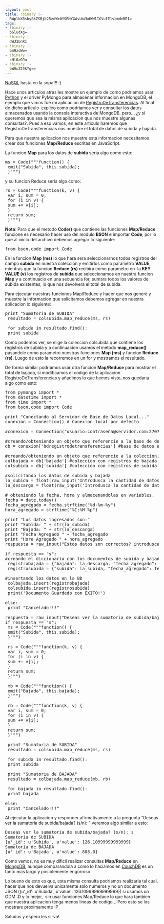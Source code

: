 ```yaml
---
layout: post
title: !binary |-
  RWplbXBsbyBkZSBjb25zdWx0YSBNYXAvUmVkdWNlIGVuIE1vbmdvREI=
tags:
- !binary |-
  bGludXg=
- !binary |-
  dWJ1bnR1
- !binary |-
  bm9zcWw=
- !binary |-
  cHl0aG9u
- !binary |-
  bW9uZ29kYg==
---
```

<a href="http://blog.jam.net.ve/category/nosql/">NoSQL</a> hasta en la sopa!!! :)

Hace unos articulos atras les mostre un ejemplo de como podriamos usar <a href="http://blog.jam.net.ve/tag/python/">Python</a> y el driver PyMongo para almacenar informacion en MongoDB, el ejemplo que vimos fue mi aplicacion de <a href="http://blog.jam.net.ve/2011/01/10/almacenando-datos-en-mongodb-desde-python/">RegistroDeTransferencias</a>. Al final de dicho articulo  explico como podriamos ver y consultar los datos almacenados usando la consola interactiva de MongoDB, pero... ¿y si queremos que sea la misma aplicacion que nos muestre algunas consultas?. Pues a eso vamos, en este articulo haremos que RegistroDeTransferencias nos muestre el total de datos de subida y bajada.

Para que nuestra aplicacion nos muestre esta informacion necesitamos crear dos funciones <strong>Map/Reduce</strong> escritas en JavaScript.

La funcion <strong>Map</strong> para los datos de <strong>subida</strong> seria algo como esto:
<pre lang="javascript" line="1" escaped="true">ms = Code("""function() {
 emit("Subida", this.subida);
 }""")</pre>
y su funcion Reduce seria algo como:
<pre lang="javascript" line="1" escaped="true">rs = Code("""function(k, v) {
 var i, sum = 0;
 for (i in v) {
 sum += v[i];
 }
 return sum;
 }""")</pre>
<strong>Nota</strong>: Para que el metodo <strong>Code()</strong> que contiene las funciones <strong>Map/Reduce</strong> funcione es necesario hacer uso del modulo <strong>BSON</strong> e importar <strong>Code</strong>, por lo que al inicio del archivo debemos agregar lo siguiente:
<pre lang="python" line="1" escaped="true">from bson.code import Code</pre>
En la funcion <strong>Map (ms)</strong> lo que hara sera seleccionarnos todos registros del campo <strong>subida</strong> en nuestra coleccion y emitirlos como parametro <strong>VALUE</strong>, mientras que la funcion <strong>Reduce (rs)</strong> recibira como parametro en  la <strong>KEY VALUE (v)</strong> los registros de <strong>subida</strong> que seleccionamos en nuestra funcion <strong>Map</strong> y a continuacio en una secuencia for, sumara todos los valores de subida existentes, lo que nos devolvera el total de subida.

Para ejecutar nuestras funciones Map/Reduce y hacer que nos genere y muestre la informacion que solicitamos debemos agregar en nuestra aplicacion lo siguiente:
<pre lang="python" line="1" escaped="true">print "Sumatoria de SUBIDA"
 resultado = colsubida.map_reduce(ms, rs)

 for subida in resultado.find():
 print subida</pre>
Como podemos ver, se elige la coleccion colsubida que contiene los registros de subida y a continuacion usamos el metodo <strong>map_reduce()</strong> pasandole como parametro nuestras funciones <strong>Map (ms)</strong> y funcion <strong>Reduce (rs)</strong>. Luego de esto la recorremos en un for y mostramos el resultado.

De forma similar podriamos usar otra funcion <strong>Map/Reduce</strong> para mostrar el total de bajada, si modificamos el codigo de la aplicacion RegistroDeTransferencias y añadimos lo que hemos visto, nos quedaria algo como esto:
<pre lang="python" line="1" escaped="true">from pymongo import *
from datetime import *
from time import *
from bson.code import Code

print "Conectando al Servidor de Base de Datos Local..."
conexion = Connection() # Conexion local por defecto

#conexion = Connection("usuario:contraseña@servidor.com:27075/basededato") #Conexion a un servidor remoto

#creando/obteniendo un objeto que referencie a la base de datos.
db = conexion['bdregistrodetransferencias'] #base de datos a usar

#creando/obteniendo un objeto que referencie a la coleccion.
colbajada = db['bajada'] #coleccion con registros de bajada
colsubida = db['subida'] #coleccion con registros de subida

#solicitando los datos de subida y bajada
la_subida = float(raw_input('Introdusca la cantidad de datos Enviados: '))
la_descarga = float(raw_input('Introdusca la cantidad de datos Recibidos: '))

# obteniendo la fecha, hora y almacenandolas en variables.
fecha = date.today()
fecha_agregado = fecha.strftime("%d-%m-%y")
hora_agregado = strftime("%I:%M %p")

print "Los datos ingresados son:"
print "Subida: " + str(la_subida)
print "Bajada: " + str(la_descarga)
print "Fecha Agregado " + fecha_agregado
print "Hora Agregado " + hora_agregado
respuesta = raw_input("Estos datos son correctos? introdusca solo (s/n): ")

if respuesta == "s":
#creando el diccionario con los documentos de subida y bajada
 registrobajada = {"bajada": la_descarga, "fecha_agregado": fecha_agregado, "hora_agregado": hora_agregado}
 registrosubida = {"subida": la_subida, "fecha_agregado": fecha_agregado, "hora_agregado": hora_agregado}

#insertando los datos en la BD
 colbajada.insert(registrobajada)
 colsubida.insert(registrosubida)
 print('Documento Guardado con EXITO!')

else:
 print "Cancelado!!!"

respuesta = raw_input("Deseas ver la sumatoria de subida/bajada? (s/n): ")
if respuesta == "s":
 ms = Code("""function() {
 emit("Subida", this.subida);
 }""")

 rs = Code("""function(k, v) {
 var i, sum = 0;
 for (i in v) {
 sum += v[i];
 }
 return sum;
 }""")

 mb = Code("""function() {
 emit("Bajada", this.bajada);
 }""")

 rb = Code("""function(k, v) {
 var i, sum = 0;
 for (i in v) {
 sum += v[i];
 }
 return sum;
 }""")

 print "Sumatoria de SUBIDA"
 resultado = colsubida.map_reduce(ms, rs)

 for subida in resultado.find():
 print subida

 print "Sumatoria de BAJADA"
 resultado = colbajada.map_reduce(mb, rb)

 for bajada in resultado.find():
 print bajada

else:
 print "Cancelado!!!"</pre>
Al ejecutar la aplicacion y responder afirmativamente a la pregunta "Deseas ver la sumatoria de subida/bajada? (s/n): " veremos algo similar a esto:
<pre lang="text" line="1" escaped="true">Deseas ver la sumatoria de subida/bajada? (s/n): s
Sumatoria de SUBIDA
{u'_id': u'Subida', u'value': 126.10999999999999}
Sumatoria de BAJADA
{u'_id': u'Bajada', u'value': 805.0}</pre>
Como vemos, no es muy dificil realizar consultas <strong>Map/Reduce</strong> en <a href="http://blog.jam.net.ve/tag/mongodb/">MongoDB</a>, aunque comparandola a como lo haciamos en <a href="http://blog.jam.net.ve/tag/couchdb/">CouchDB</a> es un tanto mas largo y posiblemente engorroso.

Lo bueno de esto es que, esta misma consulta podriamos realizarla tal cual, hacer que nos devuelva unicamente solo numeros y no un documento JSON ({u'_id': u'Subida', u'value': 126.10999999999999}) si usamos un ODM :D y lo mejor,  sin usar funciones Map/Reduce lo que hara tambien que nuestra aplicacion tenga menos lineas de codigo... Pero esto se los mostrare proximamente :P

Saludos y espero les sirva!.
